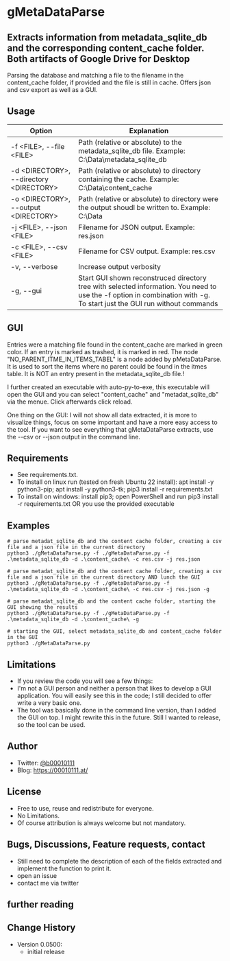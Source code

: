 # gMetaDataParse
## Extracts information from metadata_sqlite_db and the corresponding content_cache folder. Both artifacts of Google Drive for Desktop
Parsing the database and matching a file to the filename in the content_cache folder, if provided and the file is still in cache.
Offers json and csv export as well as a GUI.

## Usage
Option | Explanation
--- | ---
-f \<FILE\>, --file \<FILE\> | Path (relative or absolute) to the metadata_sqlite_db file. Example: C:\Data\metadata_sqlite_db
-d \<DIRECTORY\>, --directory \<DIRECTORY\> | Path (relative or absolute) to directory containing the cache. Example: C:\Data\content_cache
-o \<DIRECTORY\>, --output \<DIRECTORY\> | Path (relative or absolute) to directory were the output shoudl be written to. Example: C:\Data 
-j \<FILE\>, --json \<FILE\> | Filename for JSON output. Example: res.json
-c \<FILE\>, --csv \<FILE\> | Filename for CSV output. Example: res.csv
-v, --verbose | Increase output verbosity 
-g, --gui | Start GUI shown reconstruced directory tree with selected information. You need to use the -f option in combination with -g. To start just the GUI run without commands 


## GUI
Entries were a matching file found in the content_cache are marked in green color.
If an entry is marked as trashed, it is marked in red.
The node "NO_PARENT_ITME_IN_ITEMS_TABEL" is a node added by pMetaDataParse. It is used to sort the items where no parent could be found in the itmes table. It is NOT an entry present in the metadata_sqlite_db file.!

I further created an executable with auto-py-to-exe, this executable will open the GUI and you can select "content_cache" and "metadat_sqlite_db" via the menue. Click afterwards click reload.

One thing on the GUI: I will not show all data extracted, it is more to visualize things, focus on some important and have a more easy access to the tool. If you want to see everything that gMetaDataParse extracts, use the --csv or --json output in the command line.

## Requirements
* See requirements.txt. 
* To install on linux run (tested on fresh Ubuntu 22 install): apt install -y python3-pip; apt install -y python3-tk; pip3 install -r requirements.txt 
* To install on windows: install pip3; open PowerShell and run pip3 install -r requirements.txt OR you use the provided executable

## Examples
```
# parse metadat_sqlite_db and the content cache folder, creating a csv file and a json file in the current directory
python3 ./gMetaDataParse.py -f ./gMetaDataParse.py -f .\metadata_sqlite_db -d .\content_cache\ -c res.csv -j res.json

# parse metadat_sqlite_db and the content cache folder, creating a csv file and a json file in the current directory AND lunch the GUI
python3 ./gMetaDataParse.py -f ./gMetaDataParse.py -f .\metadata_sqlite_db -d .\content_cache\ -c res.csv -j res.json -g

# parse metadat_sqlite_db and the content cache folder, starting the GUI showing the results
python3 ./gMetaDataParse.py -f ./gMetaDataParse.py -f .\metadata_sqlite_db -d .\content_cache\ -g

# starting the GUI, select metadata_sqlite_db and content_cache folder in the GUI
python3 ./gMetaDataParse.py 
```

## Limitations
* If you review the code you will see a few things:
* I'm not a GUI person and neither a person that likes to develop a GUI application. You will easily see this in the code; I still decided to offer write a very basic one.
* The tool was basically done in the command line version, than I added the GUI on top. I might rewrite this in the future. Still I wanted to release, so the tool can be used.

## Author
* Twitter: [@b00010111](https://twitter.com/b00010111)
* Blog: https://00010111.at/

## License
* Free to use, reuse and redistribute for everyone.
* No Limitations.
* Of course attribution is always welcome but not mandatory.

## Bugs, Discussions, Feature requests, contact
* Still need to complete the description of each of the fields extracted and implement the function to print it.
* open an issue
* contact me via twitter

## further reading


## Change History
 * Version 0.0500:
    * initial release
